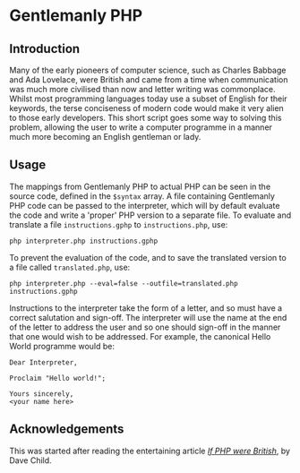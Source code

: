 # Gentlemanly PHP
## Introduction
Many of the early pioneers of computer science, such as Charles Babbage and Ada Lovelace, were British and came from a time when communication was much more civilised than now and letter writing was commonplace.
Whilst most programming languages today use a subset of English for their keywords, the terse conciseness of modern code would make it very alien to those early developers.
This short script goes some way to solving this problem, allowing the user to write a computer programme in a manner much more becoming an English gentleman or lady.

## Usage
The mappings from Gentlemanly PHP to actual PHP can be seen in the source code, defined in the `$syntax` array.
A file containing Gentlemanly PHP code can be passed to the interpreter, which will by default evaluate the code and write a 'proper' PHP version to a separate file.
To evaluate and translate a file `instructions.gphp` to `instructions.php`, use:

    php interpreter.php instructions.gphp

To prevent the evaluation of the code, and to save the translated version to a file called `translated.php`, use:

    php interpreter.php --eval=false --outfile=translated.php instructions.gphp

Instructions to the interpreter take the form of a letter, and so must have a correct salutation and sign-off.
The interpreter will use the name at the end of the letter to address the user and so one should sign-off in the manner that one would wish to be addressed.
For example, the canonical Hello World programme would be:

    Dear Interpreter,

    Proclaim "Hello world!";

    Yours sincerely,
    <your name here>

## Acknowledgements
This was started after reading the entertaining article _[If PHP were British](https://www.addedbytes.com/blog/if-php-were-british/)_, by Dave Child.

